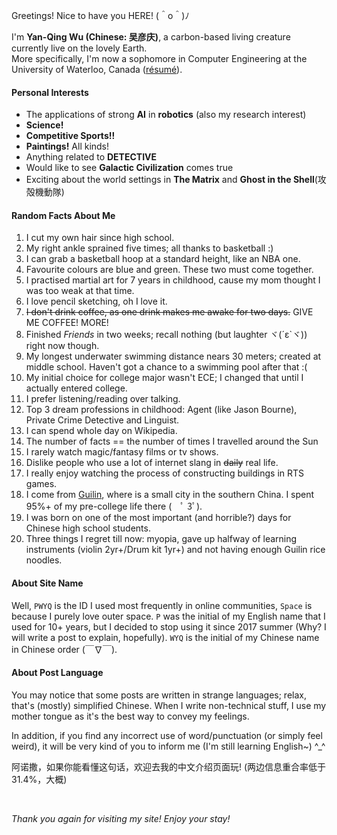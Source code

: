 Greetings! Nice to have you HERE! (＾o＾)ﾉ

I'm **Yan-Qing Wu (Chinese: 吴彦庆)**, a carbon-based living creature currently live on the lovely Earth.  
More specifically, I'm now a sophomore in Computer Engineering at the University of Waterloo, Canada ([résumé][2]).

#### Personal Interests
- The applications of strong **AI** in **robotics** (also my research interest)
- **Science!**
- **Competitive Sports!!**
- **Paintings!** All kinds!
- Anything related to **DETECTIVE**
- Would like to see **Galactic Civilization** comes true
- Exciting about the world settings in **The Matrix** and **Ghost in the Shell**(攻殻機動隊)

#### Random Facts About Me
1. I cut my own hair since high school.
2. My right ankle sprained five times; all thanks to basketball :)
3. I can grab a basketball hoop at a standard height, like an NBA one.
4. Favourite colours are blue and green. These two must come together.
5. I practised martial art for 7 years in childhood, cause my mom thought I was too weak at that time.
6. I love pencil sketching, oh I love it.
7. ~~I don't drink coffee, as one drink makes me awake for two days.~~ GIVE ME COFFEE! MORE!
8. Finished *Friends* in two weeks; recall nothing (but laughter ヾ(´ε`ヾ)) right now though.
9. My longest underwater swimming distance nears 30 meters; created at middle school. Haven't got a chance to a swimming pool after that :(
10. My initial choice for college major wasn't ECE; I changed that until I actually entered college.
11. I prefer listening/reading over talking.
12. Top 3 dream professions in childhood: Agent (like Jason Bourne), Private Crime Detective and Linguist.
13. I can spend whole day on Wikipedia.
14. The number of facts == the number of times I travelled around the Sun
15. I rarely watch magic/fantasy films or tv shows.
16. Dislike people who use a lot of internet slang in ~~daily~~ real life.
17. I really enjoy watching the process of constructing buildings in RTS games.
18. I come from [Guilin][1], where is a small city in the southern China. I spent 95%+ of my pre-college life there (　ﾟ 3ﾟ).
19. I was born on one of the most important (and horrible?) days for Chinese high school students.
20. Three things I regret till now: myopia, gave up halfway of learning instruments (violin 2yr+/Drum kit 1yr+) and not having enough Guilin rice noodles.

#### About Site Name
Well, `PWYQ` is the ID I used most frequently in online communities, `Space` is because I purely love outer space.
`P` was the initial of my English name that I used for 10+ years, but I decided to stop using it since 2017 summer
(Why? I will write a post to explain, hopefully).
`WYQ` is the initial of my Chinese name in Chinese order (￣∇￣).

#### About Post Language
You may notice that some posts are written in strange languages; relax, that's (mostly) simplified Chinese.
When I write non-technical stuff, I use my mother tongue as it's the best way to convey my feelings.

In addition, if you find any incorrect use of word/punctuation (or simply feel weird), it will be very kind of you to inform me (I'm still learning English~) ^_^

阿诺撒，如果你能看懂这句话，欢迎去我的中文介绍页面玩! (两边信息重合率低于31.4%，大概)

<br>

*Thank you again for visiting my site! Enjoy your stay!*

[1]: https://en.wikipedia.org/wiki/Guilin
[2]: https://www.pwyqspace.com/resume/
